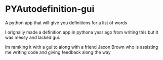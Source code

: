 # PYAutodefinition-gui
A python app that will give you definitions for a list of words


I orignally made a definition app in pythona year ago from writing this but it was messy and lacked gui. 

Im ramking it with a gui to along with a friend Jaxon Brown who is assisting me writing code and giving feedback along the way
